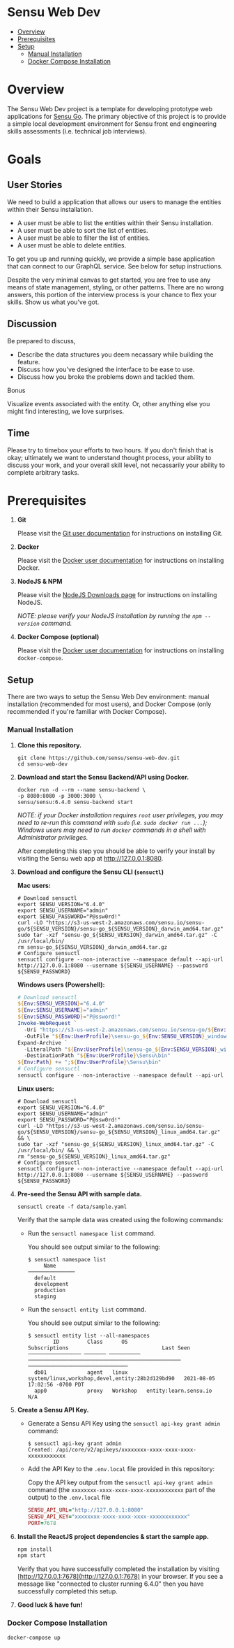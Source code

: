# Sensu Web Dev

- [Overview](#overview)
- [Prerequisites](#prerequisites)
- [Setup](#setup)
  - [Manual Installation](#manual-installation)
  - [Docker Compose Installation](#docker-compose-installation)

# Overview

The Sensu Web Dev project is a template for developing prototype web applications for [Sensu Go](https://sensu.io).
The primary objective of this project is to provide a simple local development environment for Sensu front end engineering skills assessments (i.e. technical job interviews).

# Goals

## User Stories

We need to build a application that allows our users to manage the entities within their Sensu installation.

- A user must be able to list the entities within their Sensu installation.
- A user must be able to sort the list of entities.
- A user must be able to filter the list of entities.
- A user must be able to delete entities.

To get you up and running quickly, we provide a simple base application that can connect to our GraphQL service. See below for setup instructions.

Despite the very minimal canvas to get started, you are free to use any means of state management, styling, or other patterns. There are no wrong answers, this portion of the interview process is your chance to flex your skills. Show us what you've got.

## Discussion

Be prepared to discuss,

- Describe the data structures you deem necassary while building the feature.
- Discuss how you've designed the interface to be ease to use.
- Discuss how you broke the problems down and tackled them.

Bonus

Visualize events associated with the entity. Or, other anything else you might find interesting, we love surprises.

## Time

Please try to timebox your efforts to two hours. If you don't finish that is okay; ultimately we want to understand thought process, your ability to discuss your work, and your overall skill level, not necassarily your ability to complete arbitrary tasks.

# Prerequisites

1. **Git**

   Please visit the [Git user documentation](https://git-scm.com/book/en/v2/Getting-Started-Installing-Git) for instructions on installing Git.

1. **Docker**

   Please visit the [Docker user documentation](https://docs.docker.com/get-docker/) for instructions on installing Docker.

1. **NodeJS & NPM**

   Please visit the [NodeJS Downloads page](https://nodejs.org/en/download/) for instructions on installing NodeJS.

   _NOTE: please verify your NodeJS installation by running the `npm --version` command._

1. **Docker Compose (optional)**

   Please visit the [Docker user documentation](https://docs.docker.com/compose/install/) for instructions on installing `docker-compose`.

## Setup

There are two ways to setup the Sensu Web Dev environment: manual installation (recommended for most users), and Docker Compose (only recommended if you're familiar with Docker Compose).

### Manual Installation

1. **Clone this repository.**

   ```shell
   git clone https://github.com/sensu/sensu-web-dev.git
   cd sensu-web-dev
   ```

1. **Download and start the Sensu Backend/API using Docker.**

   ```shell
   docker run -d --rm --name sensu-backend \
   -p 8080:8080 -p 3000:3000 \
   sensu/sensu:6.4.0 sensu-backend start
   ```

   _NOTE: if your Docker installation requires `root` user privileges, you may need to re-run this command with `sudo` (i.e. `sudo docker run ...`);
   Windows users may need to run `docker` commands in a shell with Administrator privileges._

   After completing this step you should be able to verify your install by visiting the Sensu web app at http://127.0.0.1:8080.

1. **Download and configure the Sensu CLI (`sensuctl`)**

   **Mac users:**

   ```shell
   # Download sensuctl
   export SENSU_VERSION="6.4.0"
   export SENSU_USERNAME="admin"
   export SENSU_PASSWORD="P@ssw0rd!"
   curl -LO "https://s3-us-west-2.amazonaws.com/sensu.io/sensu-go/${SENSU_VERSION}/sensu-go_${SENSU_VERSION}_darwin_amd64.tar.gz"
   sudo tar -xzf "sensu-go_${SENSU_VERSION}_darwin_amd64.tar.gz" -C /usr/local/bin/
   rm sensu-go_${SENSU_VERSION}_darwin_amd64.tar.gz
   # Configure sensuctl
   sensuctl configure --non-interactive --namespace default --api-url http://127.0.0.1:8080 --username ${SENSU_USERNAME} --password ${SENSU_PASSWORD}
   ```

   **Windows users (Powershell):**

   ```powershell
   # Download sensuctl
   ${Env:SENSU_VERSION}="6.4.0"
   ${Env:SENSU_USERNAME}="admin"
   ${Env:SENSU_PASSWORD}="P@ssword!"
   Invoke-WebRequest `
     -Uri "https://s3-us-west-2.amazonaws.com/sensu.io/sensu-go/${Env:SENSU_VERSION}/sensu-go_${Env:SENSU_VERSION}_windows_amd64.zip" `
     -OutFile "${Env:UserProfile}\sensu-go_${Env:SENSU_VERSION}_windows_amd64.zip"
   Expand-Archive `
     -LiteralPath "${Env:UserProfile}\sensu-go_${Env:SENSU_VERSION}_windows_amd64.zip" `
     -DestinationPath "${Env:UserProfile}\Sensu\bin"
   ${Env:Path} += ";${Env:UserProfile}\Sensu\bin"
   # Configure sensuctl
   sensuctl configure --non-interactive --namespace default --api-url http://127.0.0.1:8080 --username ${Env:SENSU_USERNAME} --password ${Env:SENSU_PASSWORD}
   ```

   **Linux users:**

   ```shell
   # Download sensuctl
   export SENSU_VERSION="6.4.0"
   export SENSU_USERNAME="admin"
   export SENSU_PASSWORD="P@ssw0rd!"
   curl -LO "https://s3-us-west-2.amazonaws.com/sensu.io/sensu-go/${SENSU_VERSION}/sensu-go_${SENSU_VERSION}_linux_amd64.tar.gz" && \
   sudo tar -xzf "sensu-go_${SENSU_VERSION}_linux_amd64.tar.gz" -C /usr/local/bin/ && \
   rm "sensu-go_${SENSU_VERSION}_linux_amd64.tar.gz"
   # Configure sensuctl
   sensuctl configure --non-interactive --namespace default --api-url http://127.0.0.1:8080 --username ${SENSU_USERNAME} --password ${SENSU_PASSWORD}
   ```

1. **Pre-seed the Sensu API with sample data.**

   ```shell
   sensuctl create -f data/sample.yaml
   ```

   Verify that the sample data was created using the following commands:

   - Run the `sensuctl namespace list` command.

     You should see output similar to the following:

     ```shell
     $ sensuctl namespace list
          Name
     ───────────────
       default
       development
       production
       staging
     ```

   - Run the `sensuctl entity list` command.

     You should see output similar to the following:

     ```shell
     $ sensuctl entity list --all-namespaces
             ID         Class      OS                       Subscriptions                              Last Seen
     ───────────────── ─────── ────────── ───────────────────────────────────────────────── ────────────────────────────────
       db01             agent   linux      system/linux,workshop,devel,entity:28b2d129bd90   2021-08-05 17:02:56 -0700 PDT
       app0             proxy   Workshop   entity:learn.sensu.io                             N/A
     ```

1. **Create a Sensu API Key.**

   - Generate a Sensu API Key using the `sensuctl api-key grant admin` command:

     ```
     $ sensuctl api-key grant admin
     Created: /api/core/v2/apikeys/xxxxxxxx-xxxx-xxxx-xxxx-xxxxxxxxxxxx
     ```

   - Add the API Key to the `.env.local` file provided in this repository:

     Copy the API key output from the `sensuctl api-key grant admin` command (the `xxxxxxxx-xxxx-xxxx-xxxx-xxxxxxxxxxxx` part of the output) to the `.env.local` file

     ```ruby
     SENSU_API_URL="http://127.0.0.1:8080"
     SENSU_API_KEY="xxxxxxxx-xxxx-xxxx-xxxx-xxxxxxxxxxxx"
     PORT=7678
     ```

1. **Install the ReactJS project dependencies & start the sample app.**

   ```bash
   npm install
   npm start
   ```

   Verify that you have successfully completed the installation by visiting [http://127.0.0.1:7678](http://127.0.0.1:7678) in your browser.
   If you see a message like "connected to cluster running 6.4.0" then you have successfully completed this setup.

1. **Good luck & have fun!**

### Docker Compose Installation

```bash
docker-compose up
```
